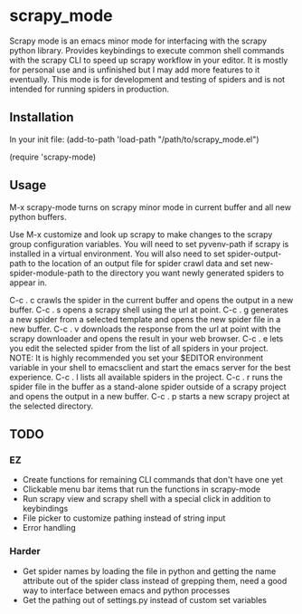 # scrapy_mode
Scrapy mode is an emacs minor mode for interfacing with the scrapy python library. Provides keybindings to execute common shell commands with the scrapy CLI to speed up scrapy workflow in your editor. It is mostly for personal use and is unfinished but I may add more features to it eventually. This mode is for development and testing of spiders and is not intended for running spiders in production.

## Installation
In your init file:
(add-to-path 'load-path "/path/to/scrapy_mode.el")

(require 'scrapy-mode)

## Usage
M-x scrapy-mode turns on scrapy minor mode in current buffer and all new python buffers.

Use M-x customize and look up scrapy to make changes to the scrapy group configuration variables. You will need to set pyvenv-path if scrapy is installed in a virtual environment. You will also need to set spider-output-path to the location of an output file for spider crawl data and set new-spider-module-path to the directory you want newly generated spiders to appear in.

C-c . c crawls the spider in the current buffer and opens the output in a new buffer.
C-c . s opens a scrapy shell using the url at point.
C-c . g generates a new spider from a selected template and opens the new spider file in a new buffer.
C-c . v downloads the response from the url at point with the scrapy downloader and opens the result in your web browser.
C-c . e lets you edit the selected spider from the list of all spiders in your project.
NOTE: It is highly recommended you set your $EDITOR environment variable in your shell to emacsclient and start the emacs server for the best experience.
C-c . l lists all available spiders in the project.
C-c . r runs the spider file in the buffer as a stand-alone spider outside of a scrapy project and opens the output in a new buffer.
C-c . p starts a new scrapy project at the selected directory.

## TODO

### EZ
- Create functions for remaining CLI commands that don't have one yet
- Clickable menu bar items that run the functions in scrapy-mode
- Run scrapy view and scrapy shell with a special click in addition to keybindings
- File picker to customize pathing instead of string input
- Error handling

### Harder
- Get spider names by loading the file in python and getting the name attribute out of the spider class instead of grepping them, need a good way to interface between emacs and python processes
- Get the pathing out of settings.py instead of custom set variables

